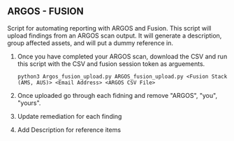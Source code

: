 ## ARGOS - FUSION

Script for automating reporting with ARGOS and Fusion. This script will upload findings from an ARGOS scan output. It will generate a description, group affected assets, and will put a dummy reference in. 


1. Once you have completed your ARGOS scan, download the CSV and run this script with the CSV and fusion session token as arguements.

    ```python3 Argos_fusion_upload.py ARGOS_fusion_upload.py <Fusion Stack (AMS, AUS)> <Email Address> <ARGOS CSV File>```

2. Once uploaded go through each fidning and remove "ARGOS", "you", "yours".

3. Update remediation for each finding

4. Add Description for reference items
